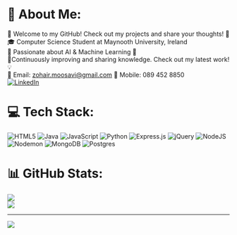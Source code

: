 # 💫 About Me:
🌟 Welcome to my GitHub! Check out my projects and share your thoughts! 🚀<br>🎓 Computer Science Student at Maynooth University, Ireland<br>🤖 Passionate about AI & Machine Learning 🧠<br>🔧Continuously improving and sharing knowledge. Check out my latest work! 💡 <br>📧 Email: zohair.moosavi@gmail.com  📱 Mobile: 089 452 8850<br>
[![LinkedIn](https://img.shields.io/badge/LinkedIn-%230077B5.svg?logo=linkedin&logoColor=white)](https://linkedin.com/in/https://www.linkedin.com/in/zohair-moosavi-22161b288?lipi=urn%3Ali%3Apage%3Ad_flagship3_profile_view_base_contact_details%3BFOCebzT7RAKNvqVKwWvN6A%3D%3D) 

# 💻 Tech Stack:
![HTML5](https://img.shields.io/badge/html5-%23E34F26.svg?style=for-the-badge&logo=html5&logoColor=white) ![Java](https://img.shields.io/badge/java-%23ED8B00.svg?style=for-the-badge&logo=openjdk&logoColor=white) ![JavaScript](https://img.shields.io/badge/javascript-%23323330.svg?style=for-the-badge&logo=javascript&logoColor=%23F7DF1E) ![Python](https://img.shields.io/badge/python-3670A0?style=for-the-badge&logo=python&logoColor=ffdd54) ![Express.js](https://img.shields.io/badge/express.js-%23404d59.svg?style=for-the-badge&logo=express&logoColor=%2361DAFB) ![jQuery](https://img.shields.io/badge/jquery-%230769AD.svg?style=for-the-badge&logo=jquery&logoColor=white) ![NodeJS](https://img.shields.io/badge/node.js-6DA55F?style=for-the-badge&logo=node.js&logoColor=white) ![Nodemon](https://img.shields.io/badge/NODEMON-%23323330.svg?style=for-the-badge&logo=nodemon&logoColor=%BBDEAD) ![MongoDB](https://img.shields.io/badge/MongoDB-%234ea94b.svg?style=for-the-badge&logo=mongodb&logoColor=white) ![Postgres](https://img.shields.io/badge/postgres-%23316192.svg?style=for-the-badge&logo=postgresql&logoColor=white)
# 📊 GitHub Stats:
![](https://github-readme-streak-stats.herokuapp.com/?user=Zohair23&theme=tokyonight&hide_border=true)<br/>
![](https://github-readme-stats.vercel.app/api/top-langs/?username=Zohair23&theme=tokyonight&hide_border=true&include_all_commits=false&count_private=false&layout=compact)

---
[![](https://visitcount.itsvg.in/api?id=Zohair23&icon=9&color=8)](https://visitcount.itsvg.in)

<!-- Proudly created with GPRM ( https://gprm.itsvg.in ) -->
